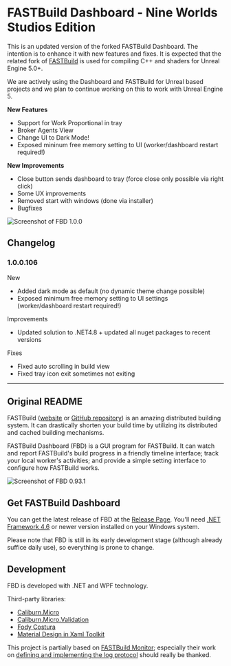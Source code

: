 # FASTBuild Dashboard - Nine Worlds Studios Edition
This is an updated version of the forked FASTBuild Dashboard. The intention is to enhance it with new features and fixes. It is expected that the related fork of [FASTBuild](https://github.com/NineWorldsStudios/FASTBuild) is used for compiling C++ and shaders for Unreal Engine 5.0+.

We are actively using the Dashboard and FASTBuild for Unreal based projects and we plan to continue working on this to work with Unreal Engine 5. 

__New Features__
- Support for Work Proportional in tray
- Broker Agents View
- Change UI to Dark Mode!
- Exposed mininum free memory setting to UI (worker/dashboard restart required!)

__New Improvements__
- Close button sends dashboard to tray (force close only possible via right click)
- Some UX improvements
- Removed start with windows (done via installer)
- Bugfixes

![Screenshot of FBD 1.0.0](https://github.com/NineWorldsStudios/FASTBuild-Dashboard/tree/master/Documentations/Screenshots/FASTBuild-Dashboard.1.0.0.png)

## Changelog 
### 1.0.0.106
New
- Added dark mode as default (no dynamic theme change possible)
- Exposed minimum free memory setting to UI settings (worker/dashboard restart required!)

Improvements
- Updated solution to .NET4.8 + updated all nuget packages to recent versions

Fixes
- Fixed auto scrolling in build view
- Fixed tray icon exit sometimes not exiting

---

## Original README

FASTBuild ([website](http://www.fastbuild.org/) or [GitHub repository](https://github.com/fastbuild/fastbuild)) is an amazing distributed building system. It can drastically shorten your build time by utilizing its distributed and cached building mechanisms.

FASTBuild Dashboard (FBD) is a GUI program for FASTBuild. It can watch and report FASTBuild's build progress in a friendly timeline interface; track your local worker's activities; and provide a simple setting interface to configure how FASTBuild works.

![Screenshot of FBD 0.93.1](https://github.com/hillin/FASTBuilder/blob/master/Documentations/Screenshots/FASTBuild-Dashboard.0.93.1.png)

## Get FASTBuild Dashboard
You can get the latest release of FBD at the [Release Page](https://github.com/hillin/FASTBuild-Dashboard/releases). You'll need [.NET Framework 4.6](https://www.microsoft.com/en-us/download/details.aspx?id=48130) or newer version installed on your Windows system. 

Please note that FBD is still in its early development stage (although already suffice daily use), so everything is prone to change.

## Development
FBD is developed with .NET and WPF technology.

Third-party libraries:
- [Caliburn.Micro](http://caliburnmicro.com/)
- [Caliburn.Micro.Validation](https://github.com/AIexandr/Caliburn.Micro.Validation)
- [Fody Costura](https://github.com/Fody/Costura)
- [Material Design in Xaml Toolkit](https://github.com/ButchersBoy/MaterialDesignInXamlToolkit)

This project is partially based on [FASTBuild Monitor](https://github.com/yass007/FASTBuildMonitor); especially their work on [defining and implementing the log protocol](https://github.com/fastbuild/fastbuild/issues/127) should really be thanked.
